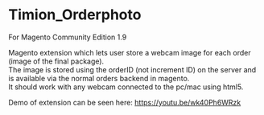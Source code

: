 # Timion_Orderphoto
For Magento Community Edition 1.9

Magento extension which lets user store a webcam image for each order (image of the final package). <br/>
The image is stored using the orderID (not increment ID) on the server and is available via the normal orders backend in magento.<br/> 
It should work with any webcam connected to the pc/mac using html5.<br/>

Demo of extension can be seen here: <a href="https://youtu.be/wk40Ph6WRzk">https://youtu.be/wk40Ph6WRzk</a>
